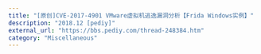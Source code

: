 ```yaml
---
title: "[原创]CVE-2017-4901 VMware虚拟机逃逸漏洞分析【Frida Windows实例】"
description: "2018.12 [pediy]"
external_url: "https://bbs.pediy.com/thread-248384.htm"
category: "Miscellaneous"
---
```

